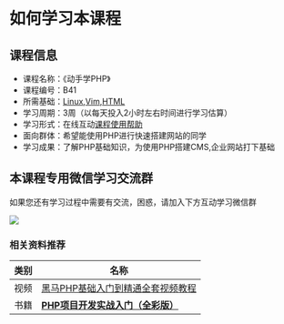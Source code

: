 # 如何学习本课程

## 课程信息

- 课程名称：《动手学PHP》
- 课程编号：B41
- 所需基础：[Linux](/linux),[Vim](/vim),[HTML](/html)
- 学习周期：3周（以每天投入2小时左右时间进行学习估算）
- 学习形式：在线互动[课程使用帮助](/aboutus/help.html)
- 面向群体：希望能使用PHP进行快速搭建网站的同学
- 学习成果：了解PHP基础知识，为使用PHP搭建CMS,企业网站打下基础

## 本课程专用微信学习交流群 

如果您还有学习过程中需要有交流，困惑，请加入下方互动学习微信群

![](./images/qrcode.jpg)

### 相关资料推荐

| 类别 | 名称                                                         |
| ---- | ------------------------------------------------------------ |
| 视频 | [黑马PHP基础入门到精通全套视频教程](https://www.bilibili.com/video/BV1bJ411p7Hi) |
| 书籍 | [**PHP项目开发实战入门（全彩版）**](https://item.jd.com/12163093.html) |
